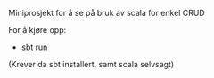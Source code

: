 Miniprosjekt for å se på bruk av scala for enkel CRUD

For å kjøre opp:
* sbt run

(Krever da sbt installert, samt scala selvsagt)
